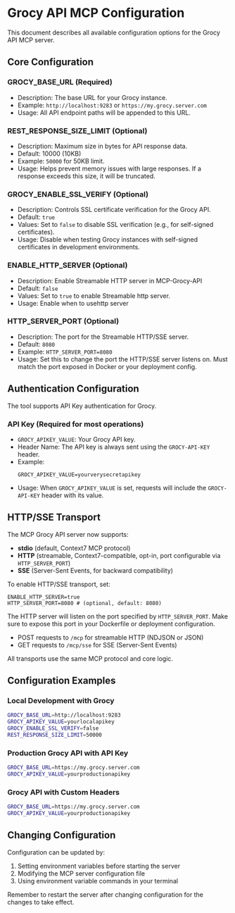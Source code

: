 # Grocy API MCP Configuration

This document describes all available configuration options for the Grocy API MCP server.

## Core Configuration

### GROCY_BASE_URL (Required)
- Description: The base URL for your Grocy instance.
- Example: `http://localhost:9283` or `https://my.grocy.server.com`
- Usage: All API endpoint paths will be appended to this URL.

### REST_RESPONSE_SIZE_LIMIT (Optional)
- Description: Maximum size in bytes for API response data.
- Default: 10000 (10KB)
- Example: `50000` for 50KB limit.
- Usage: Helps prevent memory issues with large responses. If a response exceeds this size, it will be truncated.

### GROCY_ENABLE_SSL_VERIFY (Optional)
- Description: Controls SSL certificate verification for the Grocy API.
- Default: `true`
- Values: Set to `false` to disable SSL verification (e.g., for self-signed certificates).
- Usage: Disable when testing Grocy instances with self-signed certificates in development environments.

### ENABLE_HTTP_SERVER (Optional)
- Description: Enable Streamable HTTP server in MCP-Grocy-API
- Default: `false`
- Values: Set to `true` to enable Streamable http server.
- Usage: Enable when to usehttp server 

### HTTP_SERVER_PORT (Optional)
- Description: The port for the Streamable HTTP/SSE server.
- Default: `8080`
- Example: `HTTP_SERVER_PORT=8080`
- Usage: Set this to change the port the HTTP/SSE server listens on. Must match the port exposed in Docker or your deployment config.

## Authentication Configuration

The tool supports API Key authentication for Grocy.

### API Key (Required for most operations)
- `GROCY_APIKEY_VALUE`: Your Grocy API key.
- Header Name: The API key is always sent using the `GROCY-API-KEY` header.
- Example:
  ```
  GROCY_APIKEY_VALUE=yourverysecretapikey
  ```
- Usage: When `GROCY_APIKEY_VALUE` is set, requests will include the `GROCY-API-KEY` header with its value.

## HTTP/SSE Transport

The MCP Grocy API server now supports:

- **stdio** (default, Context7 MCP protocol)
- **HTTP** (streamable, Context7-compatible, opt-in, port configurable via `HTTP_SERVER_PORT`)
- **SSE** (Server-Sent Events, for backward compatibility)

To enable HTTP/SSE transport, set:

```
ENABLE_HTTP_SERVER=true
HTTP_SERVER_PORT=8080 # (optional, default: 8080)
```

The HTTP server will listen on the port specified by `HTTP_SERVER_PORT`. Make sure to expose this port in your Dockerfile or deployment configuration.

- POST requests to `/mcp` for streamable HTTP (NDJSON or JSON)
- GET requests to `/mcp/sse` for SSE (Server-Sent Events)

All transports use the same MCP protocol and core logic.

## Configuration Examples

### Local Development with Grocy
```bash
GROCY_BASE_URL=http://localhost:9283
GROCY_APIKEY_VALUE=yourlocalapikey
GROCY_ENABLE_SSL_VERIFY=false
REST_RESPONSE_SIZE_LIMIT=50000
```

### Production Grocy API with API Key
```bash
GROCY_BASE_URL=https://my.grocy.server.com
GROCY_APIKEY_VALUE=yourproductionapikey
```

### Grocy API with Custom Headers
```bash
GROCY_BASE_URL=https://my.grocy.server.com
GROCY_APIKEY_VALUE=yourproductionapikey
```

## Changing Configuration

Configuration can be updated by:
1. Setting environment variables before starting the server
2. Modifying the MCP server configuration file
3. Using environment variable commands in your terminal

Remember to restart the server after changing configuration for the changes to take effect.
